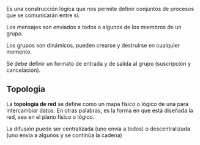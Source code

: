 Es una construcción lógica que nos permite definir conjuntos de procesos que se comunicarán entre sí.

Los mensajes son enviados a todos o algunos de los miembros de un grupo.

Los grupos son dinámicos, pueden crearse y destruirse en cualquier momento.

Se debe definir un formato de entrada y de salida al grupo (suscripción y cancelación).

## Topologia

La **topología de red** se define como un mapa físico o lógico de una para intercambiar datos. En otras palabras, es la forma en que está diseñada la red, sea en el plano físico o lógico.

La difusión puede ser centralizada (uno envía a todos) o descentralizada (uno envía a algunos y se continúa la cadena)
